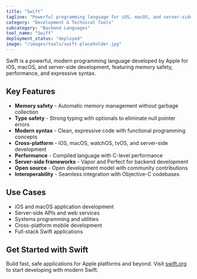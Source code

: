 ```yaml
---
title: "Swift"
tagline: "Powerful programming language for iOS, macOS, and server-side development"
category: "Development & Technical Tools"
subcategory: "Backend Languages"
tool_name: "Swift"
deployment_status: "deployed"
image: "/images/tools/swift-placeholder.jpg"
---
```

Swift is a powerful, modern programming language developed by Apple for iOS, macOS, and server-side development, featuring memory safety, performance, and expressive syntax.

## Key Features

- **Memory safety** - Automatic memory management without garbage collection
- **Type safety** - Strong typing with optionals to eliminate null pointer errors
- **Modern syntax** - Clean, expressive code with functional programming concepts
- **Cross-platform** - iOS, macOS, watchOS, tvOS, and server-side development
- **Performance** - Compiled language with C-level performance
- **Server-side frameworks** - Vapor and Perfect for backend development
- **Open source** - Open development model with community contributions
- **Interoperability** - Seamless integration with Objective-C codebases

## Use Cases

- iOS and macOS application development
- Server-side APIs and web services
- Systems programming and utilities
- Cross-platform mobile development
- Full-stack Swift applications

## Get Started with Swift

Build fast, safe applications for Apple platforms and beyond. Visit [swift.org](https://swift.org) to start developing with modern Swift.